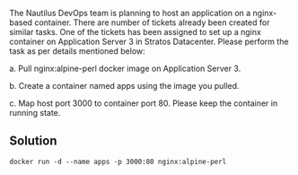 The Nautilus DevOps team is planning to host an application on a nginx-based container. There are number of tickets already been created for similar tasks. One of the tickets has been assigned to set up a nginx container on Application Server 3 in Stratos Datacenter. Please perform the task as per details mentioned below:


a. Pull nginx:alpine-perl docker image on Application Server 3.


b. Create a container named apps using the image you pulled.


c. Map host port 3000 to container port 80. Please keep the container in running state.

## Solution

```
docker run -d --name apps -p 3000:80 nginx:alpine-perl

```
